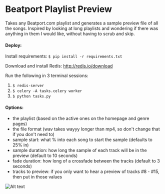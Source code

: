 # Beatport Playlist Preview
Takes any Beatport.com playlist and generates a sample preview file of all the songs. 
Inspired by looking at long playlists and wondering if there was anything in them I would like, without having to scrub and skip.

#### Deploy:  
Install requirements: 
`$ pip install -r requirements.txt`  

Download and install Redis: http://redis.io/download

Run the following in 3 terminal sessions:  
1. `$ redis-server`  
2. `$ celery -A tasks.celery worker`  
3. `$ python tasks.py`

#### Options:  
- the playlist (based on the active ones on the homepage and genre pages)
- the file format (wav takes wayyy longer than mp4, so don't change that if you don't need to)
- sample start: what % into each song to start the sample (defaults to 25% in)
- sample duration: how long the sample of each track will be in the preview (default to 10 seconds)
- fade duration: how long of a crossfade between the tracks (default to 3 seconds)
- tracks to preview: if you only want to hear a preview of tracks #8 - #15, then put in those values



![Alt text](https://cloud.githubusercontent.com/assets/7770139/9838765/3c433572-5a33-11e5-9854-204d35e01ba6.png)
